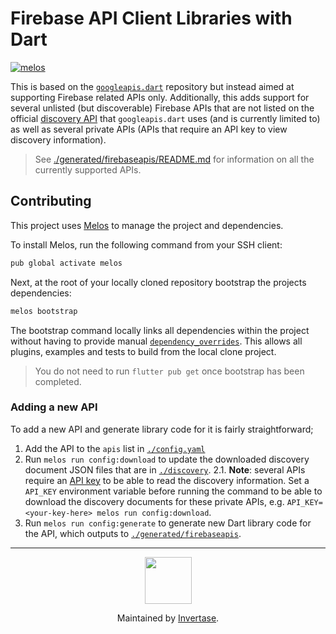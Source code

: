 # Firebase API Client Libraries with Dart

[![melos](https://img.shields.io/badge/maintained%20with-melos-f700ff.svg?style=flat-square)](https://github.com/invertase/melos)

This is based on the [`googleapis.dart`](https://github.com/google/googleapis.dart) repository but instead aimed at supporting Firebase related APIs only. Additionally, this adds support for several unlisted (but discoverable) Firebase APIs that are not listed on the official [discovery API](https://discovery.googleapis.com/discovery/v1/apis) that `googleapis.dart` uses (and is currently limited to) as well as several private APIs (APIs that require an API key to view discovery information).

> See [./generated/firebaseapis/README.md](./generated/firebaseapis/README.md) for information on all the currently supported APIs.

## Contributing

This project uses [Melos](https://github.com/invertase/melos) to manage the project and dependencies.

To install Melos, run the following command from your SSH client:

```bash
pub global activate melos
```

Next, at the root of your locally cloned repository bootstrap the projects dependencies:

```bash
melos bootstrap
```

The bootstrap command locally links all dependencies within the project without having to
provide manual [`dependency_overrides`](https://dart.dev/tools/pub/pubspec). This allows all
plugins, examples and tests to build from the local clone project.

> You do not need to run `flutter pub get` once bootstrap has been completed.

### Adding a new API

To add a new API and generate library code for it is fairly straightforward;

1.  Add the API to the `apis` list in [`./config.yaml`](config.yaml)
2.  Run `melos run config:download` to update the downloaded discovery document JSON files that are in [`./discovery`](discovery).
    2.1. **Note**: several APIs require an [API key](https://cloud.google.com/docs/authentication/api-keys) to be able to read the discovery information. Set a `API_KEY` environment variable before running the command to be able to download the discovery documents for these private APIs, e.g. `API_KEY=<your-key-here> melos run config:download`.
3.  Run `melos run config:generate` to generate new Dart library code for the API, which outputs to [`./generated/firebaseapis`](generated/firebaseapis).

---

<p align="center">
  <a href="https://invertase.io/?utm_source=readme&utm_medium=footer&utm_campaign=firebaseapis">
    <img width="75px" src="https://static.invertase.io/assets/invertase/invertase-rounded-avatar.png">
  </a>
  <p align="center">
    Maintained by <a href="https://invertase.io/?utm_source=readme&utm_medium=footer&utm_campaign=firebaseapis">Invertase</a>.
  </p>
</p>
